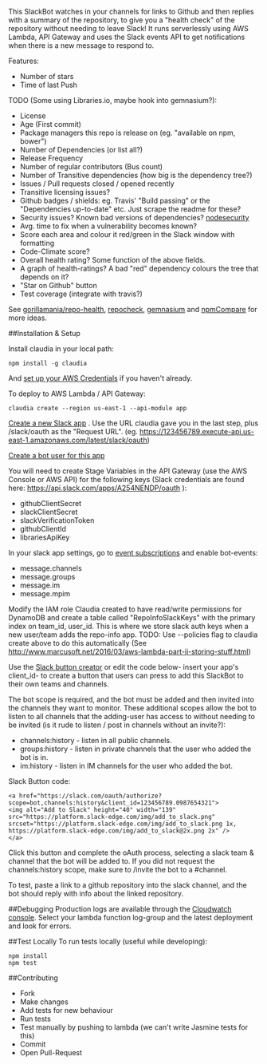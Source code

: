 This SlackBot watches in your channels for links to Github and then replies with a summary of the repository, to give you a "health check" of the repository without needing to leave Slack!
It runs serverlessly using AWS Lambda, API Gateway and uses the Slack events API to get notifications when there is a new message to respond to.

Features:

* Number of stars
* Time of last Push

TODO (Some using Libraries.io, maybe hook into gemnasium?):

* License
* Age (First commit)
* Package managers this repo is release on (eg. "available on npm, bower") 
* Number of Dependencies (or list all?)
* Release Frequency
* Number of regular contributors (Bus count)
* Number of Transitive dependencies (how big is the dependency tree?)
* Issues / Pull requests closed / opened recently
* Transitive licensing issues?
* Github badges / shields: eg. Travis' "Build passing" or the "Dependencies up-to-date" etc. Just scrape the readme for these?
* Security issues? Known bad versions of dependencies? [nodesecurity](https://nodesecurity.io/)
* Avg. time to fix when a vulnerability becomes known?
* Score each area and colour it red/green in the Slack window with formatting
* Code-Climate score?
* Overall health rating? Some function of the above fields.
* A graph of health-ratings? A bad "red" dependency colours the tree that depends on it?
* "Star on Github" button 
* Test coverage (integrate with travis?)

See [gorillamania/repo-health](https://github.com/gorillamania/repo-health), [repocheck](http://repocheck.com/), [gemnasium](https://gemnasium.com) and [npmCompare](https://npmcompare.com/compare/jasmine,mocha) for more ideas.



##Installation & Setup

Install claudia in your local path:

    npm install -g claudia
    
And [set up your AWS Credentials](https://claudiajs.com/tutorials/installing.html) if you haven't already.
    
To deploy to AWS Lambda / API Gateway:

    claudia create --region us-east-1 --api-module app
    
[Create a new Slack app](https://api.slack.com/apps/) . Use the URL claudia gave you in the last step, plus /slack/oauth as the "Request URL". (eg. https://123456789.execute-api.us-east-1.amazonaws.com/latest/slack/oauth)

[Create a bot user for this app](https://api.slack.com/apps/A254NENDP/bots)
    
You will need to create Stage Variables in the API Gateway (use the AWS Console or AWS API) for the following keys (Slack credentials are found here: https://api.slack.com/apps/A254NENDP/oauth ):

* githubClientSecret
* slackClientSecret
* slackVerificationToken
* githubClientId
* librariesApiKey

In your slack app settings, go to [event subscriptions](https://api.slack.com/apps/A254NENDP/event-subscriptions) and enable bot-events:

* message.channels
* message.groups
* message.im
* message.mpim

Modify the IAM role Claudia created to have read/write permissions for DynamoDB and create a table called "RepoInfoSlackKeys" with the primary index on team_id, user_id. This is where we store slack auth keys when a new user/team adds the repo-info app.
TODO: Use --policies flag to claudia create above to do this automatically (See http://www.marcusoft.net/2016/03/aws-lambda-part-ii-storing-stuff.html)
 

Use the [Slack button creator](https://api.slack.com/docs/slack-button) or edit the code below- insert your app's client_id- to create a button that users can press to add this SlackBot to their own teams and channels.

The bot scope is required, and the bot must be added and then invited into the channels they want to monitor.
These additional scopes allow the bot to listen to all channels that the adding-user has access to without needing to be invited (is it rude to listen / post in channels without an invite?):

* channels:history - listen in all public channels.
* groups:history - listen in private channels that the user who added the bot is in.
* im:history - listen in IM channels for the user who added the bot.

Slack Button code:

    <a href="https://slack.com/oauth/authorize?scope=bot,channels:history&client_id=123456789.0987654321">
    <img alt="Add to Slack" height="40" width="139" src="https://platform.slack-edge.com/img/add_to_slack.png" srcset="https://platform.slack-edge.com/img/add_to_slack.png 1x, https://platform.slack-edge.com/img/add_to_slack@2x.png 2x" />
    </a>

Click this button and complete the oAuth process, selecting a slack team & channel that the bot will be added to. If you did not request the channels:history scope, make sure to /invite the bot to a #channel.

To test, paste a link to a github repository into the slack channel, and the bot should reply with info about the linked repository.

##Debugging
Production logs are available through the [Cloudwatch console](https://console.aws.amazon.com/cloudwatch/home?region=us-east-1#logs:). Select your lambda function log-group and the latest deployment and look for errors.

##Test Locally
To run tests locally (useful while developing):

    npm install
    npm test
    
##Contributing

* Fork
* Make changes
* Add tests for new behaviour
* Run tests
* Test manually by pushing to lambda (we can't write Jasmine tests for this)
* Commit
* Open Pull-Request